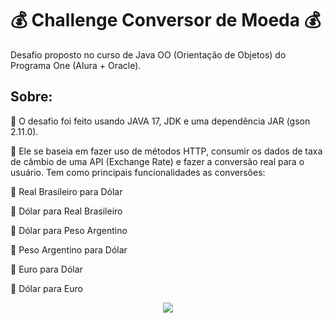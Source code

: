 <h1> 💰 Challenge Conversor de Moeda 💰 </h1> 

<p>Desafio proposto no curso de Java OO (Orientação de Objetos) do Programa One (Alura + Oracle).</p>

## Sobre:
<p>🔨 O desafio foi feito usando JAVA 17, JDK e uma dependência JAR (gson 2.11.0). </p>
<p> 💬 Ele se baseia em fazer uso de métodos HTTP, consumir os dados de taxa de câmbio de uma API (Exchange Rate) e fazer a conversão real para o usuário.
Tem como principais funcionalidades as conversões: </p>


📌 Real Brasileiro para Dólar 

📌 Dólar para Real Brasileiro 

📌 Dólar para Peso Argentino

📌 Peso Argentino para Dólar

📌 Euro para Dólar

📌 Dólar para Euro

<p align="center">
<img loading="lazy" src="http://img.shields.io/static/v1?label=STATUS&message=CONCLUIDO%20&color=GREEN&style=for-the-badge"/>
</p>
